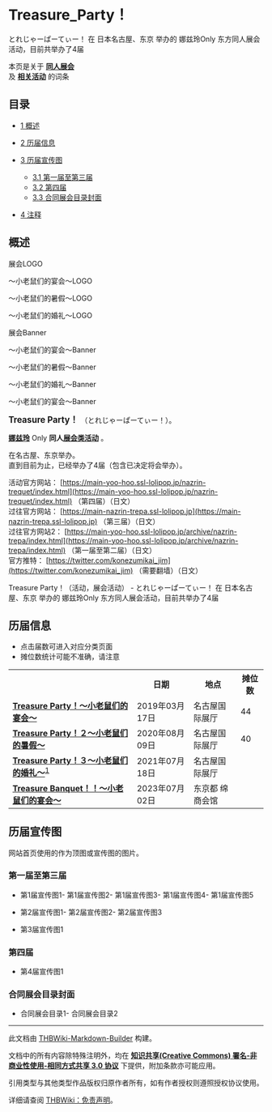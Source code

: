 # Treasure_Party！

<!-- source html: G:\repos\THBWiki-Markdown-Builder\THBWikiMarkdown\Temp\main\9\90\ns0%3ATreasure_Party%EF%BC%81.html -->

とれじゃーぱーてぃー！ 在 日本名古屋、东京 举办的 娜兹玲Only 东方同人展会活动，目前共举办了4届

本页是关于 **[同人展会](./同人展会.md#展会类活动)**   
及 **[相关活动](./相关活动.md)** 的词条

## 目录

- [1 概述](#概述)
- [2 历届信息](#历届信息)
- [3 历届宣传图](#历届宣传图)

  - [3.1 第一届至第三届](#第一届至第三届)
  - [3.2 第四届](#第四届)
  - [3.3 合同展会目录封面](#合同展会目录封面)



- [4 注释](#注释)





## 概述



  
展会LOGO
  


[](./文件-Treasure_Party！LOGO.png.md)

～小老鼠们的宴会～LOGO


[](./文件-Treasure_Party！LOGO2.png.md)
～小老鼠们的暑假～LOGO


[](./文件-Treasure_Party！LOGO3.png.md)
～小老鼠们的婚礼～LOGO







  
展会Banner
  


[](./文件-Treasure_Party！Banner.png.md)

～小老鼠们的宴会～Banner


[](./文件-Treasure_Party！Banner2.png.md)
～小老鼠们的暑假～Banner


[](./文件-Treasure_Party！Banner3.png.md)
～小老鼠们的婚礼～Banner


[](./文件-Treasure_Banquet！！Banner.png.md)
～小老鼠们的宴会～Banner




  
<big> **Treasure Party！** </big>（とれじゃーぱーてぃー！）。  
  
  
  
  
 **[娜兹玲](./娜兹玲.md)** Only **同人[展会类活动](./展会类活动.md#展会类活动)** 。  
  
在名古屋、东京举办。  
直到目前为止，已经举办了4届（包含已决定将会举办）。  
  
  
  
  
活动官方网站： [https://main-yoo-hoo.ssl-lolipop.jp/nazrin-trequet/index.html](https://main-yoo-hoo.ssl-lolipop.jp/nazrin-trequet/index.html) （第四届）（日文）  
过往官方网站： [https://main-nazrin-trepa.ssl-lolipop.jp](https://main-nazrin-trepa.ssl-lolipop.jp) （第三届）（日文）  
过往官方网站2： [https://main-yoo-hoo.ssl-lolipop.jp/archive/nazrin-trepa/index.html](https://main-yoo-hoo.ssl-lolipop.jp/archive/nazrin-trepa/index.html) （第一届至第二届）（日文）  
官方推特： [https://twitter.com/konezumikai_jim](https://twitter.com/konezumikai_jim) （需要翻墙）（日文）  
  
Treasure Party！（活动，展会活动） - とれじゃーぱーてぃー！ 在 日本名古屋、东京 举办的 娜兹玲Only 东方同人展会活动，目前共举办了4届

## 历届信息
- 点击届数可进入对应分类页面
- 摊位数统计可能不准确，请注意


<table>
<tbody><tr><th> </th><th>日期</th><th>地点</th><th>摊位数</th></tr>
<tr><td id="1"><b><a href="/展会作品列表?e=Treasure+Party%EF%BC%81%231">Treasure Party！～小老鼠们的宴会～</a></b></td><td id="ev-1">2019年03月17日</td><td>名古屋国际展厅</td><td>44</td></tr>
<tr><td id="2"><b><a href="/展会作品列表?e=Treasure+Party%EF%BC%81%232">Treasure Party！２～小老鼠们的暑假～</a></b></td><td id="ev-2">2020年08月09日</td><td>名古屋国际展厅</td><td>40</td></tr>
<tr><td id="3"><b><a href="/展会作品列表?e=Treasure+Party%EF%BC%81%233">Treasure Party！３～小老鼠们的婚礼～</a></b><sup id="cite_ref-1" class="reference"><a href="#cite_note-1">1</a></sup></td><td id="ev-3">2021年07月18日</td><td>名古屋国际展厅</td><td></td></tr>
<tr><td id="4"><b><a href="/展会作品列表?e=Treasure+Party%EF%BC%81%234">Treasure Banquet！！～小老鼠们的宴会～</a></b></td><td id="ev-4">2023年07月02日</td><td>东京都 绵商会馆</td><td></td></tr>
</tbody></table>



## 历届宣传图
  
网站首页使用的作为顶图或宣传图的图片。
  


### 第一届至第三届
- [](./文件-Treasure_Party！1_宣传图1.jpg.md)第1届宣传图1- [](./文件-Treasure_Party！1_宣传图2.jpg.md)第1届宣传图2- [](./文件-Treasure_Party！1_宣传图3.jpg.md)第1届宣传图3- [](./文件-Treasure_Party！1_宣传图4.jpg.md)第1届宣传图4- [](./文件-Treasure_Party！1_宣传图5.jpg.md)第1届宣传图5

- [](./文件-Treasure_Party！2_宣传图1.jpg.md)第2届宣传图1- [](./文件-Treasure_Party！2_宣传图2.jpg.md)第2届宣传图2- [](./文件-Treasure_Party！2_宣传图3.jpg.md)第2届宣传图3

- [](./文件-Treasure_Party！3_宣传图1.jpg.md)第3届宣传图1


### 第四届
- [](./文件-Treasure_Banquet！！_宣传图1.jpg.md)第4届宣传图1


### 合同展会目录封面
- [](./文件-名古屋市合同展会目录1.jpg.md)合同展会目录1- [](./文件-名古屋市合同展会目录2.jpg.md)合同展会目录2


[^cite_note-1]: 原定6月20日举办，因疫情[宣布](https://twitter.com/konezumikai_jim/status/1398251565413134341)延期至7月18日

  
  






---

此文档由 [THBWiki-Markdown-Builder](https://github.com/Delsin-Yu/THBWiki-Markdown-Builder) 构建。

文档中的所有内容除特殊注明外，均在 [**知识共享(Creative Commons) 署名-非商业性使用-相同方式共享 3.0 协议**](https://creativecommons.org/licenses/by-sa/3.0/deed.zh-hans) 下提供，附加条款亦可能应用。

引用类型与其他类型作品版权归原作者所有，如有作者授权则遵照授权协议使用。

详细请查阅 [THBWiki：免责声明](https://thbwiki.cc/THBWiki:%E5%85%8D%E8%B4%A3%E5%A3%B0%E6%98%8E)。

